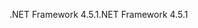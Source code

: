 <span data-ttu-id="d69f7-101">.NET Framework 4.5.1</span><span class="sxs-lookup"><span data-stu-id="d69f7-101">.NET Framework 4.5.1</span></span>